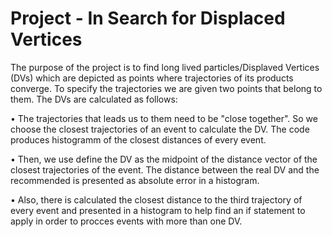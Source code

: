 # Project - In Search for Displaced Vertices

The purpose of the project is to find long lived particles/Displaved Vertices (DVs) which are depicted as points where
trajectories of its products converge. To specify the trajectories we are given two points that belong to them. The DVs 
are calculated as follows:

• The trajectories that leads us to them need to be "close together". So we choose the closest trajectories of an event
  to calculate the DV. The code produces histogramm of the closest distances of every event.
  
• Then, we use define the DV as the midpoint of the distance vector of the closest trajectories of the event. The distance
  between the real DV and the recommended is presented as absolute error in a histogram.
  
• Also, there is calculated the closest distance to the third trajectory of every event and presented in a histogram to help
  find an if statement to apply in order to procces events with more than one DV.
  


